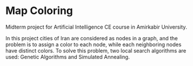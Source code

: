 # Map Coloring

Midterm project for Artificial Intelligence CE course in  Amirkabir University.

In this project cities of Iran are considered as nodes in a graph, and the problem is to assign a color to each node, while each neighboring nodes have distinct colors. To solve this problem, two local search algorithms are used: Genetic Algorithms and Simulated Annealing.